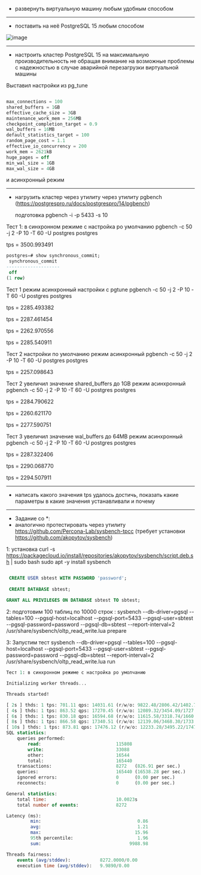 * развернуть виртуальную машину любым удобным способом



  
------------------------------------------------------
* поставить на неё PostgreSQL 15 любым способом

![image](https://github.com/VyacheslavIT/postgre/assets/136000255/9f038f6b-264b-419a-9ab2-257ec9b0d119)

-----------------------------------------------------
* настроить кластер PostgreSQL 15 на максимальную производительность не обращая внимание на возможные проблемы с надежностью в случае аварийной перезагрузки виртуальной машины

Выставил настройки из pg_tune

```sql

max_connections = 100
shared_buffers = 1GB
effective_cache_size = 3GB
maintenance_work_mem = 256MB
checkpoint_completion_target = 0.9
wal_buffers = 16MB
default_statistics_target = 100
random_page_cost = 1.1
effective_io_concurrency = 200
work_mem = 2621kB
huge_pages = off
min_wal_size = 1GB
max_wal_size = 4GB

```

и асинхронный режим

----------------------------------------------------
* нагрузить кластер через утилиту через утилиту pgbench (https://postgrespro.ru/docs/postgrespro/14/pgbench)

  подготовка pgbench -i -p 5433 -s 10
  

Тест 1: в синхронном режиме с настройка ро умолчанию pgbench -c 50 -j 2 -P 10 -T 60 -U postgres postgres

tps = 3500.993491

```sql
postgres=# show synchronous_commit;
 synchronous_commit 
--------------------
 off
(1 row)

```
Тест 1 режим асинхронный настройки с pgtune pgbench -c 50 -j 2 -P 10 -T 60 -U postgres postgres

tps = 2285.493382

tps = 2287.461454

tps = 2262.970556

tps = 2285.540911

Тест 2 настройки по умолчанию режим асинхронный pgbench -c 50 -j 2 -P 10 -T 60 -U postgres postgres

tps = 2257.098643

Тест 2 увеличил значение shared_buffers до 1GB режим асинхронный pgbench -c 50 -j 2 -P 10 -T 60 -U postgres postgres

tps = 2284.790622

tps = 2260.621170

tps = 2277.590751

Тест 3 увеличил значение wal_buffers до 64MB режим асинхронный pgbench -c 50 -j 2 -P 10 -T 60 -U postgres postgres

tps = 2287.322406

tps = 2290.068770

tps = 2294.507911



-----------------------------------------------------
* написать какого значения tps удалось достичь, показать какие параметры в какие значения устанавливали и почему


----------------------------------------------------
* Задание со *:
* аналогично протестировать через утилиту https://github.com/Percona-Lab/sysbench-tpcc (требует установки
https://github.com/akopytov/sysbench)




1:  установка curl -s https://packagecloud.io/install/repositories/akopytov/sysbench/script.deb.sh | sudo bash
sudo apt -y install sysbench
```sql

 CREATE USER sbtest WITH PASSWORD 'password';
 
 CREATE DATABASE sbtest;
 
GRANT ALL PRIVILEGES ON DATABASE sbtest TO sbtest;
```

2: подготовим 100 таблиц по 10000 строк : sysbench --db-driver=pgsql  --tables=100   --pgsql-host=localhost --pgsql-port=5433 --pgsql-user=sbtest --pgsql-password=password --pgsql-db=sbtest --report-interval=2 /usr/share/sysbench/oltp_read_write.lua prepare


3: Запустим тест sysbench --db-driver=pgsql  --tables=100   --pgsql-host=localhost --pgsql-port=5433 --pgsql-user=sbtest --pgsql-password=password --pgsql-db=sbtest --report-interval=2 /usr/share/sysbench/oltp_read_write.lua run


```sql
Тест 1: в синхронном режиме с настройка ро умолчанию

Initializing worker threads...

Threads started!

[ 2s ] thds: 1 tps: 701.11 qps: 14031.61 (r/w/o: 9822.48/2806.42/1402.71) lat (ms,95%): 2.48 err/s: 0.00 reconn/s: 0.00
[ 4s ] thds: 1 tps: 863.52 qps: 17270.45 (r/w/o: 12089.32/3454.09/1727.05) lat (ms,95%): 1.73 err/s: 0.00 reconn/s: 0.00
[ 6s ] thds: 1 tps: 830.18 qps: 16594.68 (r/w/o: 11615.58/3318.74/1660.37) lat (ms,95%): 1.89 err/s: 0.00 reconn/s: 0.00
[ 8s ] thds: 1 tps: 866.58 qps: 17340.51 (r/w/o: 12139.06/3468.30/1733.15) lat (ms,95%): 1.86 err/s: 0.00 reconn/s: 0.00
[ 10s ] thds: 1 tps: 873.81 qps: 17476.12 (r/w/o: 12233.28/3495.22/1747.61) lat (ms,95%): 1.89 err/s: 0.00 reconn/s: 0.00
SQL statistics:
    queries performed:
        read:                            115808
        write:                           33088
        other:                           16544
        total:                           165440
    transactions:                        8272   (826.91 per sec.)
    queries:                             165440 (16538.28 per sec.)
    ignored errors:                      0      (0.00 per sec.)
    reconnects:                          0      (0.00 per sec.)

General statistics:
    total time:                          10.0023s
    total number of events:              8272

Latency (ms):
         min:                                    0.86
         avg:                                    1.21
         max:                                   15.96
         95th percentile:                        1.96
         sum:                                 9988.98

Threads fairness:
    events (avg/stddev):           8272.0000/0.00
    execution time (avg/stddev):   9.9890/0.00



```
